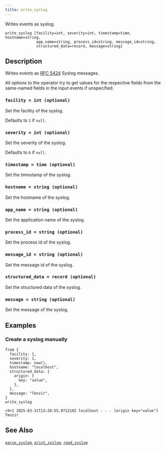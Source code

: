 ```yaml
---
title: write_syslog
---
```


Writes events as syslog.

```tql
write_syslog [facility=int, severity=int, timestamp=time, hostname=string,
              app_name=string, process_id=string, message_id=string,
              structured_data=record, message=string]
```

## Description

Writes events as [RFC 5424](https://datatracker.ietf.org/doc/html/rfc5424)
Syslog messages.

All options to the operator try to get values for the respective fields from the
same-named fields in the input events if unspecified.

### `facility = int (optional)`

Set the facility of the syslog.

Defaults to `1` if `null`.

### `severity = int (optional)`

Set the severity of the syslog.

Defaults to `6` if `null`.

### `timestamp = time (optional)`

Set the timestamp of the syslog.

### `hostname = string (optional)`

Set the hostname of the syslog.

### `app_name = string (optional)`

Set the application name of the syslog.

### `process_id = string (optional)`

Set the process id of the syslog.

### `message_id = string (optional)`

Set the message id of the syslog.

### `structured_data = record (optional)`

Set the structured data of the syslog.

### `message = string (optional)`

Set the message of the syslog.

## Examples

### Create a syslog manually

```tql
from {
  facility: 1,
  severity: 1,
  timestamp: now(),
  hostname: "localhost",
  structured_data: {
    origin: {
      key: "value",
    },
  },
  message: "Tenzir",
}
write_syslog
```

```log
<9>1 2025-03-31T13:28:55.971210Z localhost - - - [origin key="value"] Tenzir
```

## See Also

[`parse_syslog`](/reference/functions/parse_syslog),
[`print_syslog`](/reference/functions/print_syslog),
[`read_syslog`](/reference/operators/./read_syslog)
